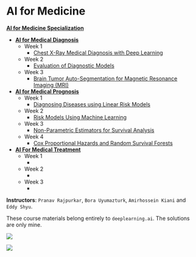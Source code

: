 # AI for Medicine

**[AI for Medicine Specialization](https://www.coursera.org/specializations/ai-for-medicine?)**
+ **[AI for Medical Diagnosis](https://www.coursera.org/learn/ai-for-medical-diagnosis)**
  + Week 1
    + [Chest X-Ray Medical Diagnosis with Deep Learning](https://github.com/ChanchalKumarMaji/AI-for-Medicine-Specialization-deeplearning.ai/blob/master/AI%20for%20Medical%20Diagnosis/Week%201/C1M1_Assignment.ipynb)
  + Week 2
    + [Evaluation of Diagnostic Models](https://github.com/ChanchalKumarMaji/AI-for-Medicine-Specialization-deeplearning.ai/blob/master/AI%20for%20Medical%20Diagnosis/Week%202/C1M2_Assignment.ipynb)
  + Week 3
    + [Brain Tumor Auto-Segmentation for Magnetic Resonance Imaging (MRI)](https://github.com/ChanchalKumarMaji/AI-for-Medicine-Specialization-deeplearning.ai/blob/master/AI%20for%20Medical%20Diagnosis/Week%203/C1M3_Assignment.ipynb)
+ **[AI for Medical Prognosis](https://www.coursera.org/learn/ai-for-medical-prognosis)**
  + Week 1
    + [Diagnosing Diseases using Linear Risk Models](https://github.com/ChanchalKumarMaji/AI-for-Medicine-Specialization-deeplearning.ai/blob/master/AI%20for%20Medical%20Prognosis/Week%201/C2M1_Assignment.ipynb)
  + Week 2
    + [Risk Models Using Machine Learning](https://github.com/ChanchalKumarMaji/AI-for-Medicine-Specialization-deeplearning.ai/blob/master/AI%20for%20Medical%20Prognosis/Week%202/C2M2_Assignment.ipynb)
  + Week 3
    + [Non-Parametric Estimators for Survival Analysis](https://github.com/ChanchalKumarMaji/AI-for-Medicine-Specialization-deeplearning.ai/blob/master/AI%20for%20Medical%20Prognosis/Week%203/C2M3_Assignment.ipynb)
  + Week 4
    + [Cox Proportional Hazards and Random Survival Forests](https://github.com/ChanchalKumarMaji/AI-for-Medicine-Specialization-deeplearning.ai/blob/master/AI%20for%20Medical%20Prognosis/Week%204/C2M4_Assignment.ipynb)
+ **[AI For Medical Treatment](https://www.coursera.org/learn/ai-for-medical-treatment)**
  + Week 1
    + []()
  + Week 2
    + []()
  + Week 3
    + []()


**Instructors**: `Pranav Rajpurkar`, `Bora Uyumazturk`, `Amirhossein Kiani` and `Eddy Shyu`.

These course materials belong entirely to `deeplearning.ai`. The solutions are only mine.


<kbd><img src="https://github.com/ChanchalKumarMaji/AI-for-Medicine-Specialization-deeplearning.ai/blob/master/AI%20for%20Medical%20Diagnosis/Certificate/Certificate.jpg" /></kbd>


<kbd><img src="https://github.com/ChanchalKumarMaji/AI-for-Medicine-Specialization-deeplearning.ai/blob/master/AI%20for%20Medical%20Prognosis/Certificate/Certificate.jpg" /></kbd>
